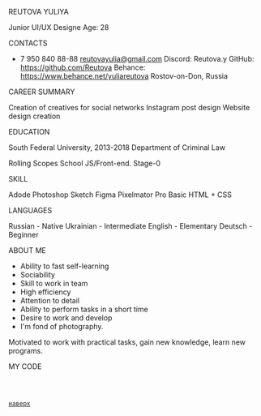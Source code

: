 REUTOVA YULIYA

Junior UI/UX Designe
Age: 28

CONTACTS

 + 7 950 840 88-88
reutovayulia@gmail.com
Discord: Reutova.y 
GitHub: https://github.com/Reutova
Behance: https://www.behance.net/yuliareutova
Rostov-on-Don, Russia

CAREER SUMMARY

Creation of creatives for social networks
Instagram post design
Website design creation

EDUCATION

South Federal University, 2013-2018
Department of Criminal Law

Rolling Scopes School
JS/Front-end. Stage-0

SKILL

Adode Photoshop
Sketch
Figma
Pixelmator Pro
Basic HTML + CSS

LANGUAGES

Russian - Native
Ukrainian - Intermediate
English - Elementary
Deutsch - Beginner

        
ABOUT ME

- Ability to fast self-learning
- Sociability
- Skill to work in team
- High efficiency
- Attention to detail
- Ability to perform tasks in a short time
- Desire to work and develop
- I'm fond of photography. 

Motivated to work with practical tasks, gain new knowledge, learn new programs.

MY CODE

<pre>                           
<code>
<div class="top">
<a title="наверх" href="#header">наверх</a>
</div>
</code>
</pre>

